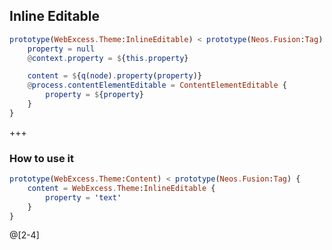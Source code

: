## Inline Editable
```elm
prototype(WebExcess.Theme:InlineEditable) < prototype(Neos.Fusion:Tag) {
	property = null
	@context.property = ${this.property}

	content = ${q(node).property(property)}
	@process.contentElementEditable = ContentElementEditable {
		property = ${property}
	}
}
```

+++

### How to use it
```elm
prototype(WebExcess.Theme:Content) < prototype(Neos.Fusion:Tag) {
	content = WebExcess.Theme:InlineEditable {
		property = 'text'
	}
}
```
@[2-4]

